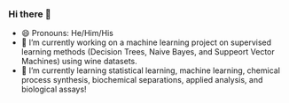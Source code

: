 ### Hi there 👋
- 😄 Pronouns: He/Him/His
- 🔭 I’m currently working on a machine learning project on supervised learning methods (Decision Trees, Naive Bayes, and Suppeort Vector Machines) using wine datasets. 
- 🌱 I’m currently learning statistical learning, machine learning, chemical process synthesis, biochemical separations, applied analysis, and biological assays! 



<!--
**sakw150/sakw150** is a ✨ _special_ ✨ repository because its `README.md` (this file) appears on your GitHub profile.

Here are some ideas to get you started:

- 🔭 I’m currently working on ...
- 🌱 I’m currently learning ...
- 👯 I’m looking to collaborate on ...
- 🤔 I’m looking for help with ...
- 💬 Ask me about ...
- 📫 How to reach me: ...
- 😄 Pronouns: ...
- ⚡ Fun fact: ...
-->
